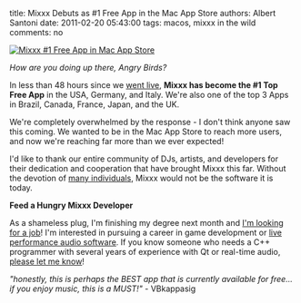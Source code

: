 title: Mixxx Debuts as #1 Free App in the Mac App Store
authors: Albert Santoni
date: 2011-02-20 05:43:00
tags: macos, mixxx in the wild
comments: no

[![Mixxx #1 Free App in Mac App Store]({static}/images/news/mixxx-1st-macappstore-Screen-shot-2011-02-19-at-11.29.58-AM.png)]({static}/images/news/mixxx-1st-macappstore-Screen-shot-2011-02-19-at-11.29.58-AM.png)

*How are you doing up there, Angry Birds?*

In less than 48 hours since we [went live]({filename}/news/2011-02-20-mixxx-19-now-available-in-mac-app-store.md), **Mixxx has become the #1 Top Free App** in the USA, Germany, and Italy. We're also one of the top 3 Apps in Brazil, Canada, France, Japan, and the UK.

We're completely overwhelmed by the response - I don't think anyone saw this coming. We wanted to be in the Mac App Store to reach more users, and now we're reaching far more than we ever expected!

I'd like to thank our entire community of DJs, artists, and developers for their dedication and cooperation that have brought Mixxx this far.
Without the devotion of [many individuals]({filename}/pages/contact.md), Mixxx would not be the software it is today.

**Feed a Hungry Mixxx Developer**

As a shameless plug, I'm finishing my degree next month and [I'm looking for a job](http://www.santoni.ca/albert/)!
I'm interested in pursuing a career in game development or [live performance audio software]({filename}/pages/index.md).
If you know someone who needs a C++ programmer with several years of experience with Qt or real-time audio, [please let me know](mailto:alberts@mixxx.org)!

*"honestly, this is perhaps the BEST app that is currently available for free... if you enjoy music, this is a MUST!"* - VBkappasig
